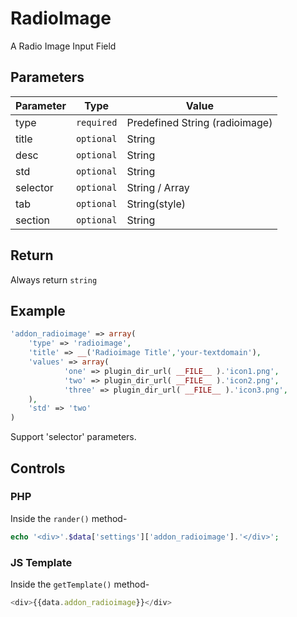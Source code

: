 
# RadioImage
A Radio Image Input Field

## Parameters
Parameter | Type | Value
--- | --- | ---
type | `required` | Predefined String (radioimage)
title | `optional` | String
desc | `optional` | String
std | `optional` | String
selector | `optional` | String / Array
tab | `optional` | String(style)
section | `optional` | String

## Return
Always return `string`

## Example
```php
'addon_radioimage' => array(
    'type' => 'radioimage',
    'title' => __('Radioimage Title','your-textdomain'),
    'values' => array(
            'one' => plugin_dir_url( __FILE__ ).'icon1.png',
            'two' => plugin_dir_url( __FILE__ ).'icon2.png',
            'three' => plugin_dir_url( __FILE__ ).'icon3.png',
	),
    'std' => 'two'
)
```
Support 'selector' parameters.


## Controls
### PHP
Inside the `rander()` method-
```php
echo '<div>'.$data['settings']['addon_radioimage'].'</div>';
```

### JS Template
Inside the `getTemplate()` method-
```js
<div>{{data.addon_radioimage}}</div>
```
